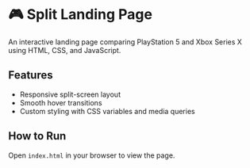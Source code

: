 # 🎮 Split Landing Page

An interactive landing page comparing PlayStation 5 and Xbox Series X using HTML, CSS, and JavaScript.

## Features
- Responsive split-screen layout  
- Smooth hover transitions  
- Custom styling with CSS variables and media queries

## How to Run
Open `index.html` in your browser to view the page.
